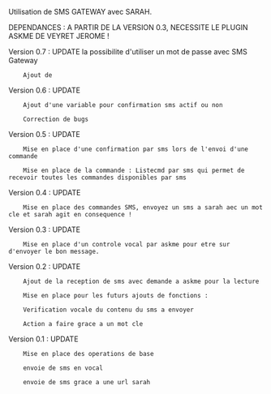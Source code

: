 Utilisation de SMS GATEWAY avec SARAH.

DEPENDANCES : A PARTIR DE LA VERSION 0.3, NECESSITE LE PLUGIN ASKME DE VEYRET JEROME !

Version 0.7 : UPDATE la possibilite d'utiliser un mot de passe avec SMS Gateway

		Ajout de 
Version 0.6 : UPDATE

		Ajout d'une variable pour confirmation sms actif ou non
		
		Correction de bugs
		
Version 0.5 : UPDATE

		Mise en place d'une confirmation par sms lors de l'envoi d'une commande
		
		Mise en place de la commande : Listecmd par sms qui permet de recevoir toutes les commandes disponibles par sms

Version 0.4 : UPDATE

		Mise en place des commandes SMS, envoyez un sms a sarah aec un mot cle et sarah agit en consequence !

Version 0.3 : UPDATE

		Mise en place d'un controle vocal par askme pour etre sur d'envoyer le bon message.

Version 0.2 : UPDATE

		Ajout de la reception de sms avec demande a askme pour la lecture
		
		Mise en place pour les futurs ajouts de fonctions :
		
		Verification vocale du contenu du sms a envoyer
		
		Action a faire grace a un mot cle
		

Version 0.1 : UPDATE

		Mise en place des operations de base

		envoie de sms en vocal
		
		envoie de sms grace a une url sarah
